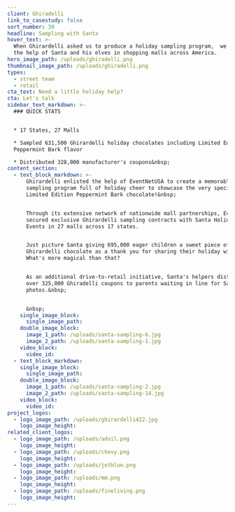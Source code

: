```yaml
---
client: Ghiradelli
link_to_casestudy: false
sort_number: 30
headline: Sampling with Santa
hover_text: >-
  When Ghirardelli asked us to produce a holiday sampling program,  we enlisted
  the help of Santa and his elves in shopping malls across America.
hero_image_path: /uploads/ghiradelli.png
thumbnail_image_path: /uploads/ghiradelli.png
types:
  - street team
  - retail
cta_text: Need a little holiday help?
cta: Let's talk
sidebar_text_markdown: >-
  ### QUICK STATS


  * 17 States, 27 Malls

  * Sampled 631,500 Ghirardelli holiday chocolates including Limited Edition
  Peppermint Bark flavor

  * Distributed 328,000 manufacturer's coupons&nbsp;
content_section:
  - text_block_markdown: >-
      Ghirardelli enlisted the help of EventNetUSA to create a memorable
      sampling program full of holiday cheer to showcase the very special
      Limited Edition Peppermint Bark chocolate!&nbsp;


      Through its extensive network of nationwide mall partnerships, EventNetUSA
      secured exclusive Ghirardelli sampling contracts with Santa Holiday Photo
      Events in 27 malls across 17 states.


      Just picture Santa giving 695,000 eager children a sweet piece of
      Ghirardelli chocolate as a thank you for sharing their holiday wishes.
      What's more magical than that?


      As an additional drive-to-retail initiative, Santa's helpers distributed
      over 325,000 Ghiradelli coupons to parents waiting in line for Santa
      photos.&nbsp;


      &nbsp;
    single_image_block:
      single_image_path:
    double_image_block:
      image_1_path: /uploads/santa-sampling-6.jpg
      image_2_path: /uploads/santa-sampling-1.jpg
    video_block:
      video_id:
  - text_block_markdown:
    single_image_block:
      single_image_path:
    double_image_block:
      image_1_path: /uploads/santa-sampling-2.jpg
      image_2_path: /uploads/santa-sampling-14.jpg
    video_block:
      video_id:
project_logos:
  - logo_image_path: /uploads/ghirardelli422.jpg
    logo_image_height:
related_client_logos:
  - logo_image_path: /uploads/advil.png
    logo_image_height:
  - logo_image_path: /uploads/chevy.png
    logo_image_height:
  - logo_image_path: /uploads/jetblue.png
    logo_image_height:
  - logo_image_path: /uploads/mm.png
    logo_image_height:
  - logo_image_path: /uploads/fineliving.png
    logo_image_height:
---
```

